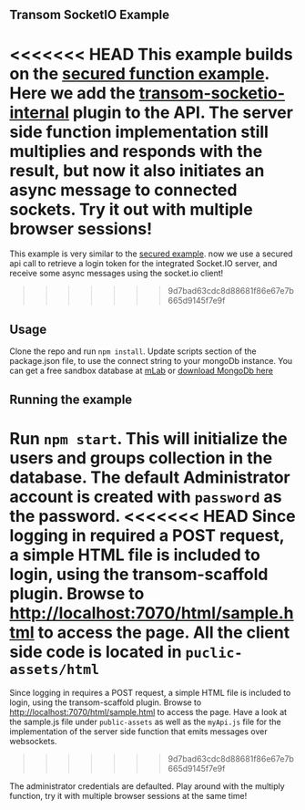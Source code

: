 ## Transom SocketIO Example

<<<<<<< HEAD
This example builds on the [secured function example](https://github.com/binaryops-wiebo/transom-functions-secured-example). Here
we add the [transom-socketio-internal](https://github.com/transomjs/transom-socketio-internal) plugin to the API. The server side 
function implementation still multiplies and responds with the result, but now it also initiates an async message to connected sockets. Try it out with multiple browser sessions!
=======
This example is very similar to the [secured example](https://github.com/binaryops-wiebo/transom-functions-secured-example). now we use a secured api call to retrieve a login token for the integrated Socket.IO server, and receive some async messages using the socket.io client!
>>>>>>> 9d7bad63cdc8d88681f86e67e7b665d9145f7e9f

## Usage
Clone the repo and run `npm install`.
Update scripts section of the package.json file, to use the connect string to your mongoDb instance. You can get a free sandbox database at [mLab](https://www.mlab.com) or [download MongoDb here](https://www.mongodb.com/download-center#community) 

## Running the example
Run `npm start`. This will initialize the users and groups collection in the database. The default Administrator account is created with `password` as the password.
<<<<<<< HEAD
Since logging in required a POST request, a simple HTML file is included to login, using the transom-scaffold plugin. Browse to [http://localhost:7070/html/sample.html](http://localhost:7070/html/sample.html) to access the page. All the client side code is located in `puclic-assets/html`
=======
Since logging in requires a POST request, a simple HTML file is included to login, using the transom-scaffold plugin. Browse to [http://localhost:7070/html/sample.html](http://localhost:7070/html/sample.html) to access the page.
Have a look at the sample.js file under `public-assets` as well as the `myApi.js` file for the implementation of the server side function that emits messages over websockets.
>>>>>>> 9d7bad63cdc8d88681f86e67e7b665d9145f7e9f

The administrator credentials are defaulted. Play around with the multiply function, try it with multiple browser sessions at the same time!  
